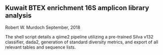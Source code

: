 ## Kuwait BTEX enrichment 16S amplicon library analysis

Robert W. Murdoch
September, 2018

The shell script details a qiime2 pipeline utilizing a 
pre-trained Silva v132 classifier, dada2, generation of 
standard diversity metrics, and export of all relevant
tables and sequence lists.
